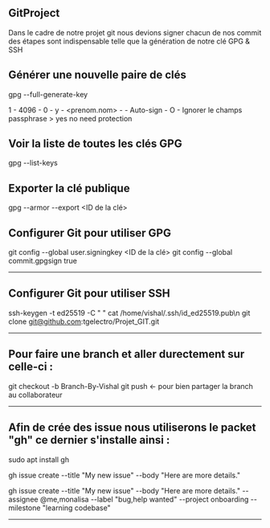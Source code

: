 ## GitProject

Dans le cadre de notre projet git nous devions signer chacun de nos commit des étapes sont indispensable telle que la génération de notre clé GPG & SSH

## Générer une nouvelle paire de clés
gpg --full-generate-key

1 - 4096 - 0 - y - <prenom.nom> - <mail git> - Auto-sign - O - Ignorer le champs passphrase > yes no need protection

## Voir la liste de toutes les clés GPG
gpg --list-keys

## Exporter la clé publique
gpg --armor --export <ID de la clé>

## Configurer Git pour utiliser GPG
git config --global user.signingkey <ID de la clé>
git config --global commit.gpgsign true

---------------------

## Configurer Git pour utiliser SSH

ssh-keygen -t ed25519  -C " "
cat /home/vishal/.ssh/id_ed25519.pub\n
git clone git@github.com:tgelectro/Projet_GIT.git

---------------------

## Pour faire une branch et aller durectement sur celle-ci : 

git checkout -b Branch-By-Vishal
git push <- pour bien partager la branch au collaborateur

---------------------

## Afin de crée des issue nous utiliserons le packet "gh" ce dernier s'installe ainsi :

sudo apt install gh

gh issue create --title "My new issue" --body "Here are more details."

gh issue create --title "My new issue" --body "Here are more details." --assignee @me,monalisa --label "bug,help wanted" --project onboarding --milestone "learning codebase"

---------------------


